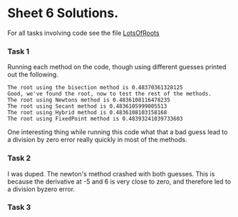 # Sheet 6 Solutions.

For all tasks involving code see the file [LotsOfRoots](../../lib/LotsOfRoots.py)

### Task 1
Running each method on the code, though using different guesses printed out the following.

```
The root using the bisection method is 0.48370361328125
Good, we've found the root, now to test the rest of the methods.
The root using Newtons method is 0.4836108116478235 
The root using Secant method is 0.4836105999005513 
The root using Hybrid method is 0.4836108103158168 
The root using FixedPoint method is 0.48393241039733603 

```
One interesting thing while running this code what that a bad guess lead to a division by zero error really quickly in most of the methods.

### Task 2
I was duped. The newton's method crashed with both guesses. This is because the derivative at -5 and 6 is very close to zero, and therefore led to a division byzero error.

### Task 3

